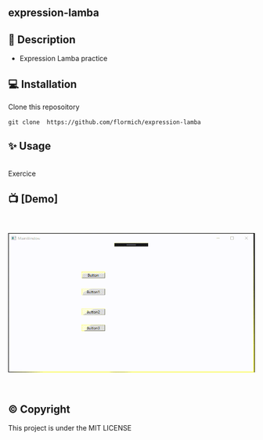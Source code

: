 ## expression-lamba

## 📃 Description

* Expression Lamba practice

## 💻 Installation
Clone this reposoitory

```
git clone  https://github.com/flormich/expression-lamba 
```

## ✨️ Usage
<br>
Exercice
<br>

## 📺 [Demo]

<br>
<p align="center"> 

 ![logo](expressionLambda.gif) 

</p>
<br>

## ©️ Copyright
This project is under the MIT LICENSE
